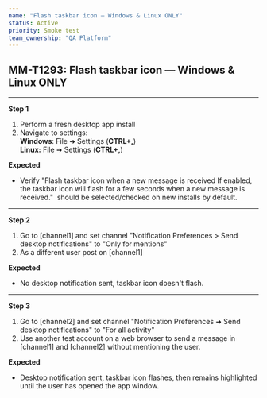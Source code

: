 ```yaml
---
name: "Flash taskbar icon — Windows & Linux ONLY"
status: Active
priority: Smoke test
team_ownership: "QA Platform"
---
```


## MM-T1293: Flash taskbar icon — Windows & Linux ONLY

---

**Step 1**

1. Perform a fresh desktop app install 
2. Navigate to settings:\
   **Windows**: File ➜ Settings (**CTRL+,**)\
   **Linux:** File ➜ Settings (**CTRL+,**)

**Expected**

- Verify "Flash taskbar icon when a new message is received If enabled, the taskbar icon will flash for a few seconds when a new message is received."  should be selected/checked on new installs by default. 

---

**Step 2**

1. Go to \[channel1] and set channel "Notification Preferences > Send desktop notifications" to "Only for mentions"
2. As a different user post on \[channel1]

**Expected**

- No desktop notification sent, taskbar icon doesn't flash.

---

**Step 3**

1. Go to \[channel2] and set channel "Notification Preferences ➜ Send desktop notifications" to "For all activity"
2. Use another test account on a web browser to send a message in \[channel1] and \[channel2] without mentioning the user.

**Expected**

- Desktop notification sent, taskbar icon flashes, then remains highlighted until the user has opened the app window.
